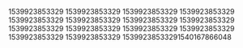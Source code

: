 1539923853329
1539923853329
1539923853329
1539923853329
1539923853329
1539923853329
1539923853329
1539923853329
1539923853329
1539923853329
1539923853329
1539923853329
1539923853329
1539923853329
15399238533291540167866048